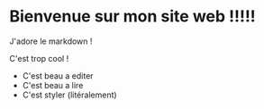 # Bienvenue sur mon site web !!!!!
J'adore le markdown !

C'est trop cool !

- C'est beau a editer
- C'est beau a lire
- C'est styler (litéralement)
